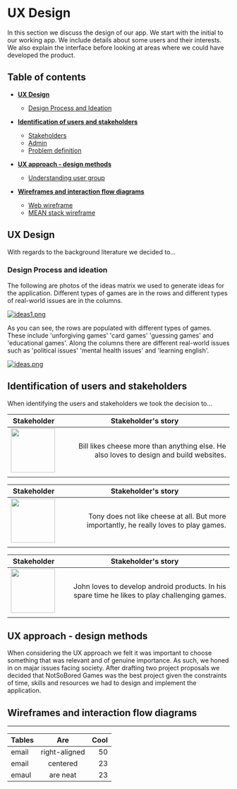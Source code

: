 # UX Design

In this section we discuss the design of our app. We start with the initial to our working app. We include details about some users and their interests. We also explain the interface before looking at areas where we could have developed the product.

## Table of contents

* [**UX Design**](#ux-design)
   * [Design Process and Ideation](#design-process-and-ideation)

* [**Identification of users and stakeholders**](#identification-of-users-and-stakeholders)
   * [Stakeholders](#stakeholders)
   * [Admin](#admin)
   * [Problem definition](#problem-definition)


* [**UX approach - design methods**](#ux-approach-design-methods)
  * [Understanding user group](#understanding-user-group)

* [**Wireframes and interaction flow diagrams**](#wireframes-and-interaction-flow-diagrams)
  * [Web wireframe](#web-wireframe)
  * [MEAN stack wireframe](#mean-stack-wireframe)


## UX Design

With regards to the background literature we decided to...

### Design Process and ideation

The following are photos of the ideas matrix we used to generate ideas for the application. Different types of games are in the rows and different types of real-world issues are in the columns.

[![ideas1.png](https://i.postimg.cc/TwvNhtdg/ideas1.png)](https://postimg.cc/WDSwH6J1)

As you can see, the rows are populated with different types of games. These include 'unforgiving games' 'card games' 'guessing games' and 'educational games'. Along the columns there are different real-world issues such as 'political issues' 'mental health issues' and 'learning english'.

[![ideas.png](https://i.postimg.cc/GtcMx9sp/ideas.png)](https://postimg.cc/MMFbW65k)


## Identification of users and stakeholders

When identifying the users and stakeholders we took the decision to...


| Stakeholder                                                                         | Stakeholder's story                                                 |
| ----------------------------------------------------------------------------------- |:-------------------------------------------------------------------:|
|<img align="left" width="100" height="100" src="http://www.fillmurray.com/100/100">|<div style="text-align: right"> Bill likes cheese more than anything else. He also loves to design and build websites. </div>                                                                                                                                                        |                                                                                                           
|                                                                                     |                                                                     |




| Stakeholder                                                                         | Stakeholder's story                                                 |
| ----------------------------------------------------------------------------------- |:-------------------------------------------------------------------:|
|<img align="left" width="100" height="100" src="https://www.placecage.com/100/100">|<div style="text-align: right"> Tony does not like cheese at all. But more importantly, he really loves to play games. </div>                                                                                                                                                        |                                                                                                           
|                                                                                     |                                                                     |




| Stakeholder                                                                         | Stakeholder's story                                                 |
| ----------------------------------------------------------------------------------- |:-------------------------------------------------------------------:|
|<img align="left" width="100" height="100" src="https://www.stevensegallery.com/100/100">|<div style="text-align: right"> John loves to develop android products. In his spare time he likes to play challenging games. </div>                                                                                                                                                        |                                                                                                           
|                                                                                     |                                                                     |







## UX approach - design methods

When considering the UX approach we felt it was important to choose something that was relevant and of genuine importance. As such, we honed in on majar issues facing society. After drafting two project proposals we decided that NotSoBored Games was the best project given the constraints of time, skills and resources we had to design and implement the application.

## Wireframes and interaction flow diagrams





___



| Tables        | Are           | Cool  |
| ------------- |:-------------:| -----:|
| email         | right-aligned | 50    |
| email         | centered      | 23    |
| emaul         | are neat      | 23    |
